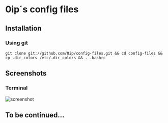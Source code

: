 # 0ip´s config files

## Installation

### Using git

    git clone git://github.com/0ip/config-files.git && cd config-files && cp .dir_colors /etc/.dir_colors && . .bashrc

## Screenshots
### Terminal
![screenshot](https://factor.cc/up/7F.png)

## To be continued...